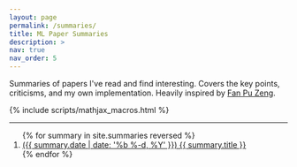 ```yaml
---
layout: page
permalink: /summaries/
title: ML Paper Summaries
description: >
nav: true
nav_order: 5
---
```


Summaries of papers I've read and find interesting. Covers the key points, criticisms, and my own implementation. Heavily inspired by [Fan Pu Zeng](https://fanpu.io/).

{% include scripts/mathjax_macros.html %}

---

<ol>
    {% for summary in site.summaries reversed %}
    <li>
        <a href="{{ summary.url | relative_url }}">
            ({{ summary.date | date: '%b %-d, %Y' }})
            {{ summary.title }}
        </a>
    </li>
    {% endfor %}
</ol>
